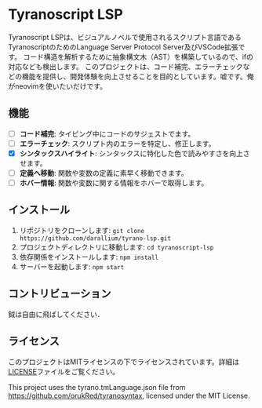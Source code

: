 # Tyranoscript LSP
Tyranoscript LSPは、ビジュアルノベルで使用されるスクリプト言語であるTyranoscriptのためのLanguage Server Protocol Server及びVSCode拡張です。
コード構造を解析するために抽象構文木（AST）を構築しているので、ifの対応なども検出します。
このプロジェクトは、コード補完、エラーチェックなどの機能を提供し、開発体験を向上させることを目的としています。嘘です。俺がneovimを使いたいだけです。

## 機能
- [ ] **コード補完**: タイピング中にコードのサジェストでます。
- [ ] **エラーチェック**: スクリプト内のエラーを特定し、修正します。
- [x] **シンタックスハイライト**: シンタックスに特化した色で読みやすさを向上させます。
- [ ] **定義へ移動**: 関数や変数の定義に素早く移動できます。
- [ ] **ホバー情報**: 関数や変数に関する情報をホバーで取得します。

## インストール
1. リポジトリをクローンします: `git clone https://github.com/darallium/tyrano-lsp.git`
2. プロジェクトディレクトリに移動します: `cd tyranoscript-lsp`
3. 依存関係をインストールします: `npm install`
4. サーバーを起動します: `npm start`

## コントリビューション
鉞は自由に飛ばしてください．

## ライセンス
このプロジェクトはMITライセンスの下でライセンスされています。詳細は[LICENSE](LICENSE)ファイルをご覧ください。

This project uses the tyrano.tmLanguage.json file from https://github.com/orukRed/tyranosyntax, licensed under the MIT License.


